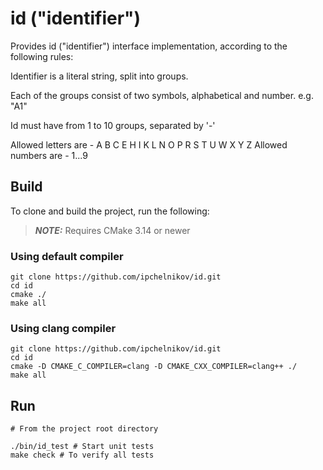 # id ("identifier")

Provides id ("identifier") interface implementation,
according to the following rules:

Identifier is a literal string, split into groups.

Each of the groups consist of two symbols, alphabetical and number. e.g. "A1"

Id must have from 1 to 10 groups, separated by '-'
 
Allowed letters are - A B C E H I K L N O P R S T U W X Y Z
Allowed numbers are - 1...9

## Build

To clone and build the project, run the following:
> **_NOTE:_** Requires CMake 3.14 or newer

### Using default compiler

    git clone https://github.com/ipchelnikov/id.git
    cd id
    cmake ./
    make all

### Using clang compiler

    git clone https://github.com/ipchelnikov/id.git
    cd id
    cmake -D CMAKE_C_COMPILER=clang -D CMAKE_CXX_COMPILER=clang++ ./
    make all

## Run

    # From the project root directory
    
    ./bin/id_test # Start unit tests
    make check # To verify all tests
